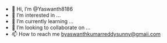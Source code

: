- 👋 Hi, I’m @Yaswanth8186
- 👀 I’m interested in ...
- 🌱 I’m currently learning ...
- 💞️ I’m looking to collaborate on ...
- 📫 How to reach me byaswanthkumarreddysunny@gmaii.com

<!---
Yaswanth8186/Yaswanth8186 is a ✨ special ✨ repository because its `README.md` (this file) appears on your GitHub profile.
You can click the Preview link to take a look at your changes.
--->
